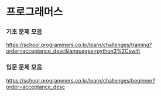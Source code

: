 # 프로그래머스
### 기초 문제 모음 
https://school.programmers.co.kr/learn/challenges/training?order=acceptance_desc&languages=python3%2Cswift

### 입문 문제 모음
https://school.programmers.co.kr/learn/challenges/beginner?order=acceptance_desc
